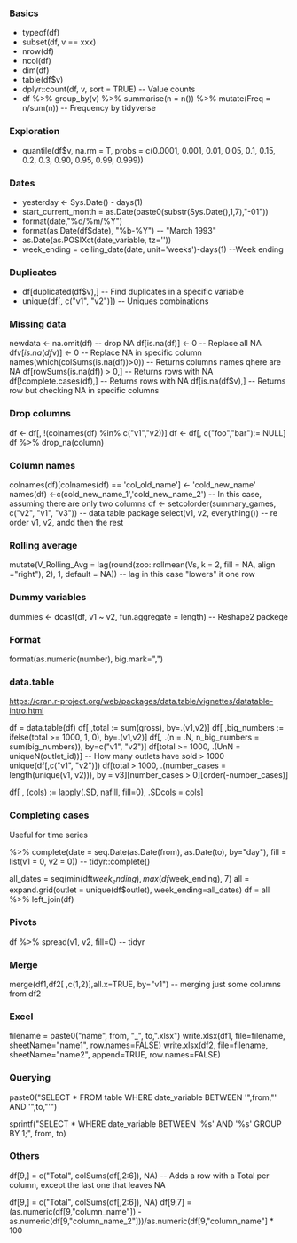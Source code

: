 
### Basics

- typeof(df)
- subset(df, v == xxx)
- nrow(df)
- ncol(df)
- dim(df)
- table(df$v)
- dplyr::count(df, v, sort = TRUE) -- Value counts
- df %>% group_by(v) %>% summarise(n = n()) %>% mutate(Freq = n/sum(n)) -- Frequency by tidyverse

### Exploration

- quantile(df$v, na.rm = T, probs = c(0.0001, 0.001, 0.01, 0.05, 0.1, 0.15, 0.2, 0.3, 0.90, 0.95, 0.99, 0.999))

### Dates 

- yesterday <- Sys.Date() - days(1)
- start_current_month = as.Date(paste0(substr(Sys.Date(),1,7),"-01"))
- format(date,"%d/%m/%Y")
- format(as.Date(df$date), "%b-%Y") -- "March 1993"
- as.Date(as.POSIXct(date_variable, tz=''))
- week_ending = ceiling_date(date, unit='weeks')-days(1) --Week ending

### Duplicates

- df[duplicated(df$v),] -- Find duplicates in a specific variable
- unique(df[, c("v1", "v2")]) -- Uniques combinations

### Missing data

newdata <- na.omit(df) -- drop NA
df[is.na(df)] <- 0 -- Replace all NA
df$v[is.na(df$v)] <- 0 -- Replace NA in specific column
names(which(colSums(is.na(df))>0)) -- Returns columns names qhere are NA
df[rowSums(is.na(df)) > 0,] -- Returns rows with NA
df[!complete.cases(df),] -- Returns rows with NA
df[is.na(df$v),] -- Returns row but checking NA in specific columns

### Drop columns
df <- df[, !(colnames(df) %in% c("v1","v2))] 
df <- df[, c("foo","bar"):= NULL]
df %>% drop_na(column)

### Column names
colnames(df)[colnames(df) == 'col_old_name'] <- 'cold_new_name'
names(df) <-c(cold_new_name_1','cold_new_name_2') -- In this case, assuming there are only two columns
df <- setcolorder(summary_games, c("v2", "v1", "v3")) -- data.table package
select(v1, v2, everything()) -- re order v1, v2, andd then the rest

### Rolling average
mutate(V_Rolling_Avg = lag(round(zoo::rollmean(Vs, k = 2, fill = NA, align ="right"), 2), 1, default = NA)) -- lag in this case "lowers" it one row

### Dummy variables
dummies <- dcast(df, v1 ~ v2, fun.aggregate = length) -- Reshape2 packege

### Format

format(as.numeric(number), big.mark=",")

### data.table

https://cran.r-project.org/web/packages/data.table/vignettes/datatable-intro.html

df = data.table(df)
df[ ,total := sum(gross), by=.(v1,v2)]
df[ ,big_numbers := ifelse(total >= 1000, 1, 0), by=.(v1,v2)]
df[, .(n = .N, n_big_numbers = sum(big_numbers)), by=c("v1", "v2")] 
df[total >= 1000, .(UnN = uniqueN(outlet_id))] -- How many outlets have sold > 1000
unique(df[,c("v1", "v2")])
df[total > 1000, .(number_cases = length(unique(v1, v2))), by = v3][number_cases > 0][order(-number_cases)]

df[ , (cols) := lapply(.SD, nafill, fill=0), .SDcols = cols]

### Completing cases

Useful for time series 

%>% complete(date = seq.Date(as.Date(from), as.Date(to), by="day"), fill = list(v1 = 0, v2 = 0)) -- tidyr::complete()

all_dates = seq(min(dft$week_ending),max(df$week_ending), 7)
all = expand.grid(outlet = unique(df$outlet), week_ending=all_dates)
df = all %>% left_join(df)

### Pivots
df %>% spread(v1, v2, fill=0) -- tidyr

### Merge

 merge(df1,df2[ ,c(1,2)],all.x=TRUE, by="v1") -- merging just some columns from df2

### Excel

filename = paste0("name", from, "_", to,".xlsx")
write.xlsx(df1, file=filename, sheetName="name1", row.names=FALSE)
write.xlsx(df2, file=filename, sheetName="name2", append=TRUE, row.names=FALSE)

### Querying
paste0("SELECT * FROM table WHERE date_variable BETWEEN '",from,"' AND '",to,"'")

sprintf("SELECT *  WHERE date_variable BETWEEN  '%s' AND '%s' GROUP BY 1;", from, to)

### Others
df[9,] = c("Total", colSums(df[,2:6]), NA) -- Adds a row with a Total per column, except the last one that leaves NA

df[9,] = c("Total", colSums(df[,2:6]), NA)
df[9,7] = (as.numeric(df[9,"column_name"]) - as.numeric(df[9,"column_name_2"]))/as.numeric(df[9,"column_name"] * 100 

